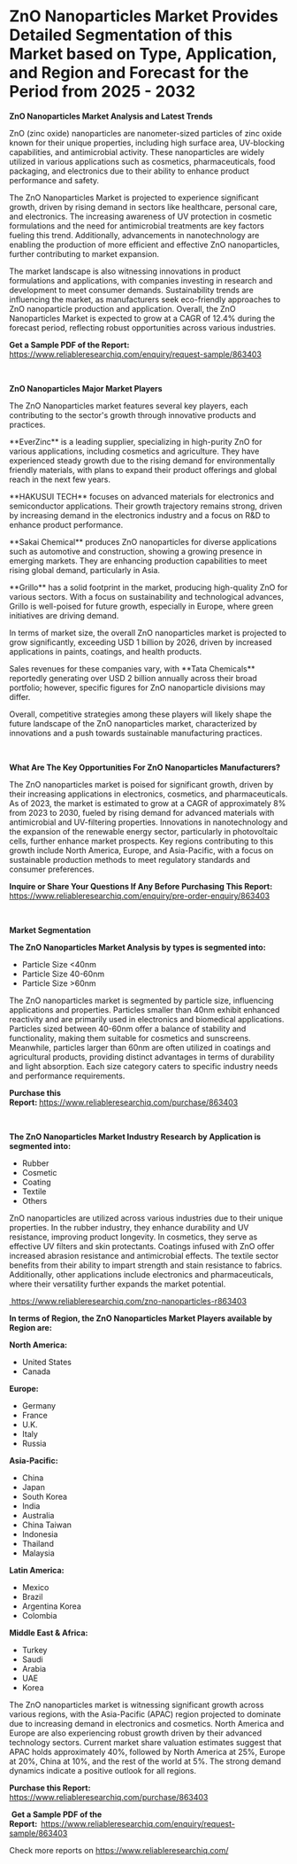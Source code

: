 <p><h1>ZnO Nanoparticles Market Provides Detailed Segmentation of this Market based on Type, Application, and Region and Forecast for the Period from 2025 - 2032</h1></p><p><strong>ZnO Nanoparticles Market Analysis and Latest Trends</strong></p>
<p><p>ZnO (zinc oxide) nanoparticles are nanometer-sized particles of zinc oxide known for their unique properties, including high surface area, UV-blocking capabilities, and antimicrobial activity. These nanoparticles are widely utilized in various applications such as cosmetics, pharmaceuticals, food packaging, and electronics due to their ability to enhance product performance and safety.</p><p>The ZnO Nanoparticles Market is projected to experience significant growth, driven by rising demand in sectors like healthcare, personal care, and electronics. The increasing awareness of UV protection in cosmetic formulations and the need for antimicrobial treatments are key factors fueling this trend. Additionally, advancements in nanotechnology are enabling the production of more efficient and effective ZnO nanoparticles, further contributing to market expansion.</p><p>The market landscape is also witnessing innovations in product formulations and applications, with companies investing in research and development to meet consumer demands. Sustainability trends are influencing the market, as manufacturers seek eco-friendly approaches to ZnO nanoparticle production and application. Overall, the ZnO Nanoparticles Market is expected to grow at a CAGR of 12.4% during the forecast period, reflecting robust opportunities across various industries.</p></p>
<p><strong>Get a Sample PDF of the Report:&nbsp;</strong> <a href="https://www.reliableresearchiq.com/enquiry/request-sample/863403?utm_campaign=2226&utm_medium=2&utm_source=Github&utm_content=ia&utm_term=30012025&utm_id=zno-nanoparticles">https://www.reliableresearchiq.com/enquiry/request-sample/863403</a></p>
<p>&nbsp;</p>
<p><strong>ZnO Nanoparticles Major Market Players</strong></p>
<p><p>The ZnO Nanoparticles market features several key players, each contributing to the sector's growth through innovative products and practices. </p><p>**EverZinc** is a leading supplier, specializing in high-purity ZnO for various applications, including cosmetics and agriculture. They have experienced steady growth due to the rising demand for environmentally friendly materials, with plans to expand their product offerings and global reach in the next few years.</p><p>**HAKUSUI TECH** focuses on advanced materials for electronics and semiconductor applications. Their growth trajectory remains strong, driven by increasing demand in the electronics industry and a focus on R&D to enhance product performance.</p><p>**Sakai Chemical** produces ZnO nanoparticles for diverse applications such as automotive and construction, showing a growing presence in emerging markets. They are enhancing production capabilities to meet rising global demand, particularly in Asia.</p><p>**Grillo** has a solid footprint in the market, producing high-quality ZnO for various sectors. With a focus on sustainability and technological advances, Grillo is well-poised for future growth, especially in Europe, where green initiatives are driving demand.</p><p>In terms of market size, the overall ZnO nanoparticles market is projected to grow significantly, exceeding USD 1 billion by 2026, driven by increased applications in paints, coatings, and health products. </p><p>Sales revenues for these companies vary, with **Tata Chemicals** reportedly generating over USD 2 billion annually across their broad portfolio; however, specific figures for ZnO nanoparticle divisions may differ. </p><p>Overall, competitive strategies among these players will likely shape the future landscape of the ZnO nanoparticles market, characterized by innovations and a push towards sustainable manufacturing practices.</p></p>
<p>&nbsp;</p>
<p><strong>What Are The Key Opportunities For ZnO Nanoparticles Manufacturers?</strong></p>
<p><p>The ZnO nanoparticles market is poised for significant growth, driven by their increasing applications in electronics, cosmetics, and pharmaceuticals. As of 2023, the market is estimated to grow at a CAGR of approximately 8% from 2023 to 2030, fueled by rising demand for advanced materials with antimicrobial and UV-filtering properties. Innovations in nanotechnology and the expansion of the renewable energy sector, particularly in photovoltaic cells, further enhance market prospects. Key regions contributing to this growth include North America, Europe, and Asia-Pacific, with a focus on sustainable production methods to meet regulatory standards and consumer preferences.</p></p>
<p><strong>Inquire or Share Your Questions If Any Before Purchasing This Report:</strong> <a href="https://www.reliableresearchiq.com/enquiry/pre-order-enquiry/863403?utm_campaign=2226&utm_medium=2&utm_source=Github&utm_content=ia&utm_term=30012025&utm_id=zno-nanoparticles">https://www.reliableresearchiq.com/enquiry/pre-order-enquiry/863403</a></p>
<p>&nbsp;</p>
<p><strong>Market Segmentation</strong></p>
<p><strong>The ZnO Nanoparticles Market Analysis by types is segmented into:</strong></p>
<p><ul><li>Particle Size <40nm</li><li>Particle Size 40-60nm</li><li>Particle Size >60nm</li></ul></p>
<p><p>The ZnO nanoparticles market is segmented by particle size, influencing applications and properties. Particles smaller than 40nm exhibit enhanced reactivity and are primarily used in electronics and biomedical applications. Particles sized between 40-60nm offer a balance of stability and functionality, making them suitable for cosmetics and sunscreens. Meanwhile, particles larger than 60nm are often utilized in coatings and agricultural products, providing distinct advantages in terms of durability and light absorption. Each size category caters to specific industry needs and performance requirements.</p></p>
<p><strong>Purchase this Report:&nbsp;</strong><a href="https://www.reliableresearchiq.com/purchase/863403?utm_campaign=2226&utm_medium=2&utm_source=Github&utm_content=ia&utm_term=30012025&utm_id=zno-nanoparticles">https://www.reliableresearchiq.com/purchase/863403</a></p>
<p>&nbsp;</p>
<p><strong>The ZnO Nanoparticles Market Industry Research by Application is segmented into:</strong></p>
<p><ul><li>Rubber</li><li>Cosmetic</li><li>Coating</li><li>Textile</li><li>Others</li></ul></p>
<p><p>ZnO nanoparticles are utilized across various industries due to their unique properties. In the rubber industry, they enhance durability and UV resistance, improving product longevity. In cosmetics, they serve as effective UV filters and skin protectants. Coatings infused with ZnO offer increased abrasion resistance and antimicrobial effects. The textile sector benefits from their ability to impart strength and stain resistance to fabrics. Additionally, other applications include electronics and pharmaceuticals, where their versatility further expands the market potential.</p></p>
<p><a href="https://www.reliableresearchiq.com/zno-nanoparticles-r863403?utm_campaign=2226&utm_medium=2&utm_source=Github&utm_content=ia&utm_term=30012025&utm_id=zno-nanoparticles">&nbsp;https://www.reliableresearchiq.com/zno-nanoparticles-r863403</a></p>
<p><strong>In terms of Region, the ZnO Nanoparticles Market Players available by Region are:</strong></p>
<p>
    <p> <strong> North America: </strong>
        <ul>
            <li>United States</li>
            <li>Canada</li>
        </ul>
        </p> 
    <p> <strong> Europe: </strong>
        <ul>
            <li>Germany</li>
            <li>France</li>
            <li>U.K.</li>
            <li>Italy</li>
            <li>Russia</li>
        </ul>
        </p> 
    <p> <strong> Asia-Pacific: </strong>
        <ul>
            <li>China</li>
            <li>Japan</li>
            <li>South Korea</li>
            <li>India</li>
            <li>Australia</li>
            <li>China Taiwan</li>
            <li>Indonesia</li>
            <li>Thailand</li>
            <li>Malaysia</li>
        </ul>
        </p> 
    <p> <strong> Latin America: </strong>
        <ul>
            <li>Mexico</li>
            <li>Brazil</li>
            <li>Argentina Korea</li>
            <li>Colombia</li>
        </ul>
        </p> 
    <p> <strong> Middle East & Africa: </strong>
        <ul>
            <li>Turkey</li>
            <li>Saudi</li>
            <li>Arabia</li>
            <li>UAE</li>
            <li>Korea</li>
        </ul>
    </p>
    </p>
<p><p>The ZnO nanoparticles market is witnessing significant growth across various regions, with the Asia-Pacific (APAC) region projected to dominate due to increasing demand in electronics and cosmetics. North America and Europe are also experiencing robust growth driven by their advanced technology sectors. Current market share valuation estimates suggest that APAC holds approximately 40%, followed by North America at 25%, Europe at 20%, China at 10%, and the rest of the world at 5%. The strong demand dynamics indicate a positive outlook for all regions.</p></p>
<p><strong>Purchase this Report: </strong><a href="https://www.reliableresearchiq.com/purchase/863403?utm_campaign=2226&utm_medium=2&utm_source=Github&utm_content=ia&utm_term=30012025&utm_id=zno-nanoparticles">https://www.reliableresearchiq.com/purchase/863403</a></p>
<p>&nbsp;<strong>Get a Sample PDF of the Report:&nbsp;&nbsp;</strong><a href="https://www.reliableresearchiq.com/enquiry/request-sample/863403?utm_campaign=2226&utm_medium=2&utm_source=Github&utm_content=ia&utm_term=30012025&utm_id=zno-nanoparticles">https://www.reliableresearchiq.com/enquiry/request-sample/863403</a></p>
<p><strong></strong></p>
<p>Check more reports on <a href="https://www.reliableresearchiq.com/?utm_campaign=2226&utm_medium=2&utm_source=Github&utm_content=ia&utm_term=30012025&utm_id=zno-nanoparticles">https://www.reliableresearchiq.com/</a></p>